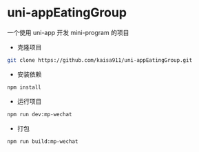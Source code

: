# uni-appEatingGroup

一个使用 uni-app 开发 mini-program 的项目

- 克隆项目

```bash
git clone https://github.com/kaisa911/uni-appEatingGroup.git
```

- 安装依赖

```bash
npm install
```

- 运行项目

```bash
npm run dev:mp-wechat
```

- 打包

```bash
npm run build:mp-wechat
```
